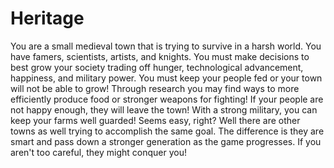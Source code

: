 # Heritage
You are a small medieval town that is trying to survive in a harsh world. You have famers, scientists, artists, and knights. You must make decisions to best grow your society trading off hunger, technological advancement, happiness, and military power. You must keep your people fed or your town will not be able to grow! Through research you may find ways to more efficiently produce food or stronger weapons for fighting! If your people are not happy enough, they will leave the town! With a strong military, you can keep your farms well guarded! Seems easy, right? Well there are other towns as well trying to accomplish the same goal. The difference is they are smart and pass down a stronger generation as the game progresses. If you aren't too careful, they might conquer you!
